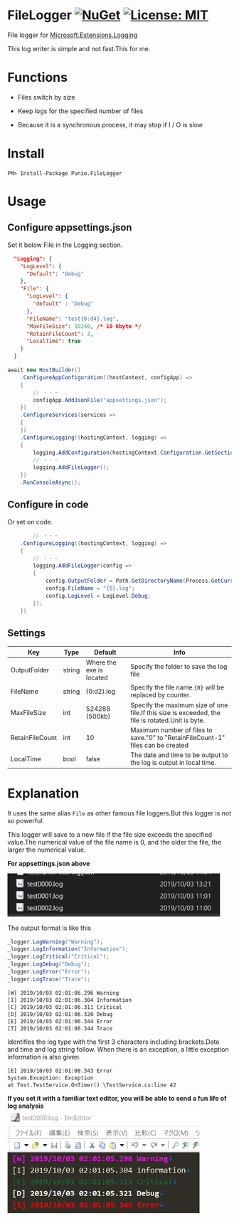 # FileLogger  [![NuGet](https://img.shields.io/nuget/v/Punio.FileLogger.svg)](https://www.nuget.org/packages/Punio.FileLogger/) [![License: MIT](http://img.shields.io/badge/license-MIT-blue.svg?style=flat)](https://github.com/punio/FileLogger/blob/master/LICENSE)

File logger for [Microsoft.Extensions.Logging](https://www.nuget.org/packages/Microsoft.Extensions.Logging)

This log writer is simple and not fast.This for me.

# Functions

- Files switch by size

- Keep logs for the specified number of files

- Because it is a synchronous process, it may stop if I / O is slow


# Install
```
PM> Install-Package Punio.FileLogger
```

# Usage

## Configure appsettings.json
Set it below File in the Logging section.

```json
  "Logging": {
    "LogLevel": {
      "Default": "Debug"
    },
    "File": {
      "LogLevel": {
        "default" : "Debug"
      },
      "FileName": "test{0:d4}.log",
      "MaxFileSize": 10240, /* 10 kbyte */
      "RetainFileCount": 3,
      "LocalTime": true
    }
  }
```
```c#
await new HostBuilder()
    .ConfigureAppConfiguration((hostContext, configApp) =>
    {
        // ・・・
        configApp.AddJsonFile("appsettings.json");
    })
    .ConfigureServices(services =>
    {
    })
    .ConfigureLogging((hostingContext, logging) =>
    {
        logging.AddConfiguration(hostingContext.Configuration.GetSection("Logging"));
        // ・・・
        logging.AddFileLogger();
    })
    .RunConsoleAsync();
```

## Configure in code
Or set on code.

```c#
        // ・・・
    .ConfigureLogging((hostingContext, logging) =>
    {
        // ・・・
        logging.AddFileLogger(config =>
        {
            config.OutputFolder = Path.GetDirectoryName(Process.GetCurrentProcess().MainModule.FileName);
            config.FileName = "{0}.log";
            config.LogLevel = LogLevel.Debug;
        });
    })
```

## Settings
| Key | Type | Default | Info
|---|---|---|---|
|OutputFolder|string|Where the exe is located|Specify the folder to save the log file
|FileName|string|{0:d2}.log|Specify the file name.```{0}``` will be replaced by counter.
|MaxFileSize|int|524288 (500kb)|Specify the maximum size of one file.If this size is exceeded, the file is rotated.Unit is byte.
|RetainFileCount|int|10|Maximum number of files to save."0" to "RetainFileCount-1" files can be created
|LocalTime|bool|false|The date and time to be output to the log is output in local time.


# Explanation

It uses the same alias `File` as other famous file loggers.But this logger is not so powerful.

This logger will save to a new file if the file size exceeds the specified value.The numerical value of the file name is 0, and the older the file, the larger the numerical value.

**For appsettings.json above**

![Files](./images/image01.jpg)


The output format is like this

```c#
_logger.LogWarning("Warning");
_logger.LogInformation("Information");
_logger.LogCritical("Critical");
_logger.LogDebug("Debug");
_logger.LogError("Error");
_logger.LogTrace("Trace");
```

    [W] 2019/10/03 02:01:06.296 Warning
    [I] 2019/10/03 02:01:06.304 Information
    [C] 2019/10/03 02:01:06.311 Critical
    [D] 2019/10/03 02:01:06.320 Debug
    [E] 2019/10/03 02:01:06.344 Error
    [T] 2019/10/03 02:01:06.344 Trace

Identifies the log type with the first 3 characters including brackets.Date and time and log string follow.
When there is an exception, a little exception information is also given.

    [E] 2019/10/03 02:01:08.343 Error
    System.Exception: Exception
    at Test.TestService.OnTimer() \TestService.cs:line 42


**If you set it with a familiar text editor, you will be able to send a fun life of log analysis**
![Editor](./images/image02.jpg)